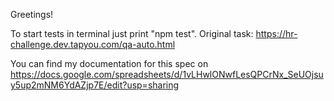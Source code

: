 Greetings!

To start tests in terminal just print "npm test".
Original task: https://hr-challenge.dev.tapyou.com/qa-auto.html

You can find my documentation for this spec on https://docs.google.com/spreadsheets/d/1vLHwlONwfLesQPCrNx_SeUOjsuy5up2mNM6YdAZjp7E/edit?usp=sharing
